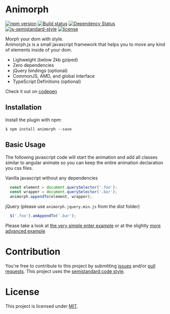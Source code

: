 Animorph
=========

[![npm version](https://badge.fury.io/js/animorph.svg)](http://badge.fury.io/js/animorph) 
[![Build status](https://travis-ci.org/claudiobmgrtnr/animorph.svg)](https://travis-ci.org/claudiobmgrtnr/animorph) [![Dependency Status](https://david-dm.org/claudiobmgrtnr/animorph.svg)](https://david-dm.org/claudiobmgrtnr/animorph) [![js-semistandard-style](https://img.shields.io/badge/code%20style-semistandard-brightgreen.svg?style=flat-square)](https://github.com/Flet/semistandard) [![license](https://img.shields.io/github/license/mashape/apistatus.svg?maxAge=2592000)]()

Morph your dom with style.  
Animorph.js is a small javascript framework that helps you to move any kind of elements inside of your dom.

* Lighweight (below 2kb gziped)
* Zero dependencies
* jQuery bindings (optional)
* CommonJS, AMD, and global interface
* TypeScript Definitions (optional)

Check it out on [codepen](http://codepen.io/claudiobmgrtnr/pen/zKmWdX)

Installation
------------
Install the plugin with npm:
```shell
$ npm install animorph --save
```

Basic Usage
-----------

The following javascript code will start the animation and add all classes similar to angular animate so you 
can keep the entire animation declaration you css files.

Vanilla javascript without any dependencies

```js
  const element = document.querySelector('.foo');
  const wrapper = document.querySelector('.bar');
  animorph.appendTo(element, wrapper);
```

jQuery (please use `animorph.jquery.min.js` from the dist folder)

```js
  $('.foo').amAppendTo('.bar');
```

Please take a look at [the very simple enter example](https://github.com/claudiobmgrtnr/animorph/blob/master/examples/enter-example.html) or at the slightly [more advanced example](https://github.com/claudiobmgrtnr/animorph/blob/master/examples/advanced-example.html)

# Contribution

You're free to contribute to this project by submitting [issues](https://github.com/claudiobmgrtnr/animorph/issues) and/or [pull requests](https://github.com/claudiobmgrtnr/animorph/pulls).
This project uses the [semistandard code style](https://github.com/Flet/semistandard).

# License

This project is licensed under [MIT](https://github.com/claudiobmgrtnr/animorph/blob/master/LICENSE).



